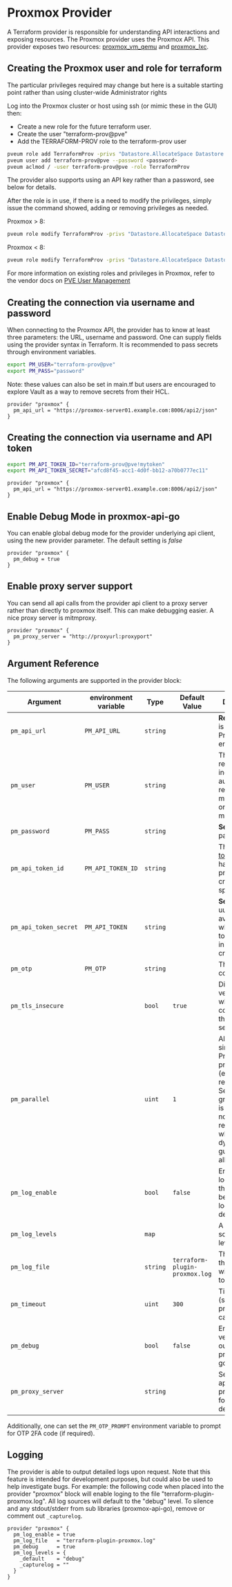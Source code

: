 # Proxmox Provider

A Terraform provider is responsible for understanding API interactions and exposing resources. The Proxmox provider uses
the Proxmox API. This provider exposes two resources: [proxmox_vm_qemu](resources/vm_qemu.md)
and [proxmox_lxc](resources/lxc.md).

## Creating the Proxmox user and role for terraform

The particular privileges required may change but here is a suitable starting point rather than using cluster-wide
Administrator rights

Log into the Proxmox cluster or host using ssh (or mimic these in the GUI) then:

- Create a new role for the future terraform user.
- Create the user "terraform-prov@pve"
- Add the TERRAFORM-PROV role to the terraform-prov user

```bash
pveum role add TerraformProv -privs "Datastore.AllocateSpace Datastore.AllocateTemplate Datastore.Audit Pool.Allocate Sys.Audit Sys.Console Sys.Modify VM.Allocate VM.Audit VM.Clone VM.Config.CDROM VM.Config.Cloudinit VM.Config.CPU VM.Config.Disk VM.Config.HWType VM.Config.Memory VM.Config.Network VM.Config.Options VM.Migrate VM.Monitor VM.PowerMgmt SDN.Use"
pveum user add terraform-prov@pve --password <password>
pveum aclmod / -user terraform-prov@pve -role TerraformProv
```

The provider also supports using an API key rather than a password, see below for details.

After the role is in use, if there is a need to modify the privileges, simply issue the command showed, adding or
removing privileges as needed.


Proxmox > 8:
```bash
pveum role modify TerraformProv -privs "Datastore.AllocateSpace Datastore.AllocateTemplate Datastore.Audit Pool.Allocate Sys.Audit Sys.Console Sys.Modify VM.Allocate VM.Audit VM.Clone VM.Config.CDROM VM.Config.Cloudinit VM.Config.CPU VM.Config.Disk VM.Config.HWType VM.Config.Memory VM.Config.Network VM.Config.Options VM.Migrate VM.Monitor VM.PowerMgmt SDN.Use"
```
Proxmox < 8:
```bash
pveum role modify TerraformProv -privs "Datastore.AllocateSpace Datastore.AllocateTemplate Datastore.Audit Pool.Allocate Sys.Audit Sys.Console Sys.Modify VM.Allocate VM.Audit VM.Clone VM.Config.CDROM VM.Config.Cloudinit VM.Config.CPU VM.Config.Disk VM.Config.HWType VM.Config.Memory VM.Config.Network VM.Config.Options VM.Migrate VM.Monitor VM.PowerMgmt"
```
For more information on existing roles and privileges in Proxmox, refer to the vendor docs
on [PVE User Management](https://pve.proxmox.com/wiki/User_Management)

## Creating the connection via username and password

When connecting to the Proxmox API, the provider has to know at least three parameters: the URL, username and password.
One can supply fields using the provider syntax in Terraform. It is recommended to pass secrets through environment
variables.

```bash
export PM_USER="terraform-prov@pve"
export PM_PASS="password"
```

Note: these values can also be set in main.tf but users are encouraged to explore Vault as a way to remove secrets from
their HCL.

```hcl
provider "proxmox" {
  pm_api_url = "https://proxmox-server01.example.com:8006/api2/json"
}
```

## Creating the connection via username and API token

```bash
export PM_API_TOKEN_ID="terraform-prov@pve!mytoken"
export PM_API_TOKEN_SECRET="afcd8f45-acc1-4d0f-bb12-a70b0777ec11"
```

```hcl
provider "proxmox" {
  pm_api_url = "https://proxmox-server01.example.com:8006/api2/json"
}
```

## Enable Debug Mode in proxmox-api-go

You can enable global debug mode for the provider underlying api client, using the new provider parameter. The default
setting is _false_

```hcl
provider "proxmox" {
  pm_debug = true
}
```

## Enable proxy server support

You can send all api calls from the provider api client to a proxy server rather than directly to proxmox itself. This
can make debugging easier. A nice proxy server is mitmproxy.

```hcl
provider "proxmox" {
  pm_proxy_server = "http://proxyurl:proxyport"
}
```

## Argument Reference

The following arguments are supported in the provider block:

| Argument              | environment variable | Type     | Default Value                  | Description |
| --------------------- | -------------------- | -------- | ------------------------------ | ----------- |
| `pm_api_url`          | `PM_API_URL`         | `string` |                                | **Required** This is the target Proxmox API endpoint. |
| `pm_user`             | `PM_USER`            | `string` |                                | The user, remember to include the authentication realm such as myuser@pam or myuser@pve. |
| `pm_password`         | `PM_PASS`            | `string` |                                | **Sensitive** The password. |
| `pm_api_token_id`     | `PM_API_TOKEN_ID`    | `string` |                                | This is an [API token](https://pve.proxmox.com/pve-docs/pveum-plain.html) you have previously created for a specific user. |
| `pm_api_token_secret` | `PM_API_TOKEN`       | `string` |                                | **Sensitive** This uuid is only available when the token was initially created. |
| `pm_otp`              | `PM_OTP`             | `string` |                                | The 2FA OTP code. |
| `pm_tls_insecure`     |                      | `bool`   | `true`                         | Disable TLS verification while connecting to the proxmox server. |
| `pm_parallel`         |                      | `uint`   | `1`                            | Allowed simultaneous Proxmox processes (e.g. creating resources). Setting this greater than 1 is currently not recommended when using dynamic guest id allocation. |
| `pm_log_enable`       |                      | `bool`   | `false`                        | Enable debug logging, see the section below for logging details. |
| `pm_log_levels`       |                      | `map`    |                                | A map of log sources and levels. |
| `pm_log_file`         |                      | `string` | `terraform-plugin-proxmox.log` | The log file the provider will write logs to. |
| `pm_timeout`          |                      | `uint`   | `300`                          | Timeout value (seconds) for proxmox API calls. |
| `pm_debug`            |                      | `bool`   | `false`                        | Enable verbose output in proxmox-api-go. |
| `pm_proxy_server`     |                      | `string` |                                | Send provider api call to a proxy server for easy debugging. |

Additionally, one can set the `PM_OTP_PROMPT` environment variable to prompt for OTP 2FA code (if required).

## Logging

The provider is able to output detailed logs upon request. Note that this feature is intended for development purposes,
but could also be used to help investigate bugs. For example: the following code when placed into the provider "proxmox"
block will enable loging to the file "terraform-plugin-proxmox.log". All log sources will default to the "debug" level.
To silence and any stdout/stderr from sub libraries (proxmox-api-go), remove or comment out `_capturelog`.

```hcl
provider "proxmox" {
  pm_log_enable = true
  pm_log_file   = "terraform-plugin-proxmox.log"
  pm_debug      = true
  pm_log_levels = {
    _default    = "debug"
    _capturelog = ""
  }
}
```
